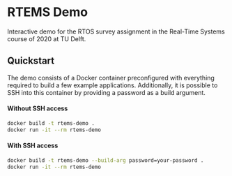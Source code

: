 # RTEMS Demo

Interactive demo for the RTOS survey assignment in the Real-Time Systems course of 2020 at TU Delft.

## Quickstart

The demo consists of a Docker container preconfigured with everything required to build a few example
applications. Additionally, it is possible to SSH into this container by providing a password as a
build argument.

#### Without SSH access
```sh
docker build -t rtems-demo .
docker run -it --rm rtems-demo
```

#### With SSH access
```sh
docker build -t rtems-demo --build-arg password=your-password .
docker run -it --rm rtems-demo
```

